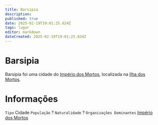 ```yaml
---
title: Barsipia
description: 
published: true
date: 2025-02-19T19:01:25.824Z
tags: lugar
editor: markdown
dateCreated: 2025-02-19T19:01:25.824Z
---
```


# Barsipia
Barsipia foi uma cidade do [Império dos Mortos](/faccoes/nacoes/imperio-dos-morto), localizada na [Ilha dos Mortos](/lugares/plano-material/drafeon/sul-de-drafeon/ilha-dos-mortos).

# Informações
`Tipo` Cidade 
`População` ?
`Naturalidade` ?
`Organizações Dominantes` [Império dos Mortos](/faccoes/nacoes/imperio-dos-morto)